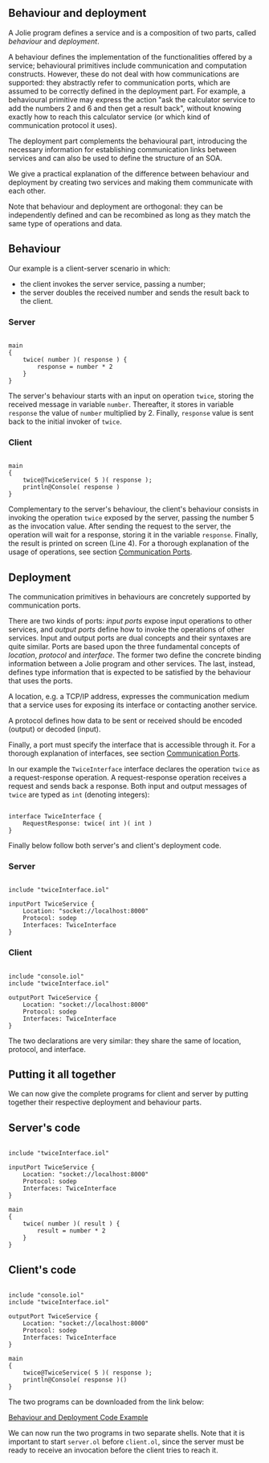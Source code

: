 ## Behaviour and deployment

A Jolie program defines a service and is a composition of two parts, called *behaviour* and *deployment*.

A behaviour defines the implementation of the functionalities offered by a service; behavioural primitives include communication and computation constructs. However, these do not deal with how communications are supported: they abstractly refer to communication ports, which are assumed to be correctly defined in the deployment part. For example, a behavioural primitive may express the action "ask the calculator service to add the numbers 2 and 6 and then get a result back", without knowing exactly how to reach this calculator service (or which kind of communication protocol it uses).

The deployment part complements the behavioural part, introducing the necessary information for establishing communication links between services and can also be used to define the structure of an SOA.

We give a practical explanation of the difference between behaviour and deployment by creating two services and making them communicate with each other. 

Note that behaviour and deployment are orthogonal: they can be independently defined and can be recombined as long as they match the same type of operations and data.

## Behaviour
Our example is a client-server scenario in which:

- the client invokes the server service, passing a number;
- the server doubles the received number and sends the result back to the client.

### Server

<pre><code class="language-jolie code">
main 
{
	twice( number )( response )	{
		response = number * 2
	}
}
</code></pre>

The server's behaviour starts with an input on operation `twice`, storing the received message in variable `number`. Thereafter, it stores in variable `response` the value of `number` multiplied by 2. Finally, `response` value is sent back to the initial invoker of `twice`.

### Client

<pre><code class="language-jolie code">
main 
{
	twice@TwiceService( 5 )( response );
	println@Console( response )
}
</code></pre>

Complementary to the server's behaviour, the client's behaviour consists in invoking the operation `twice` exposed by the server, passing the number 5 as the invocation value. After sending the request to the server, the operation will wait for a response, storing it in the variable `response`. Finally, the result is printed on screen (Line 4).
For a thorough explanation of the usage of operations, see section [Communication Ports](basics/communication_ports.html).

## Deployment

The communication primitives in behaviours are concretely supported by communication ports.

There are two kinds of ports: *input ports* expose input operations to other services, and *output ports* define how to invoke the operations of other services. Input and output ports are dual concepts and their syntaxes are quite similar. Ports are based upon the three fundamental concepts of *location*, *protocol* and *interface*. The former two define the concrete binding information between a Jolie program and other services. The last, instead, defines type information that is expected to be satisfied by the behaviour that uses the ports.

A location, e.g. a TCP/IP address, expresses the communication medium that a service uses for exposing its interface or contacting another service.

A protocol defines how data to be sent or received should be encoded (output) or decoded (input).

Finally, a port must specify the interface that is accessible through it. For a thorough explanation of interfaces, see section [Communication Ports](basics/communication_ports.html). 

In our example the `TwiceInterface` interface declares the operation `twice` as a request-response operation. A request-response operation receives a request and sends back a response. Both input and output messages of `twice` are typed as `int` (denoting integers):

<pre><code class="language-jolie code">
interface TwiceInterface { 
	RequestResponse: twice( int )( int ) 
}
</code></pre>

Finally below follow both server's and client's deployment code.

### Server

<pre><code class="language-jolie code">
include "twiceInterface.iol"

inputPort TwiceService {
	Location: "socket://localhost:8000"
	Protocol: sodep
	Interfaces: TwiceInterface
}
</code></pre>

### Client

<pre><code class="language-jolie code">
include "console.iol"
include "twiceInterface.iol"

outputPort TwiceService {
	Location: "socket://localhost:8000"
	Protocol: sodep
	Interfaces: TwiceInterface
}
</code></pre>

The two declarations are very similar: they share the same of location, protocol, and interface.

## Putting it all together

We can now give the complete programs for client and server by putting together their respective deployment and behaviour parts.

## Server's code

<pre><code class="language-jolie code">
include "twiceInterface.iol"

inputPort TwiceService {
	Location: "socket://localhost:8000"
	Protocol: sodep
	Interfaces: TwiceInterface
}

main
{
	twice( number )( result ) {
		result = number * 2
	}
}
</code></pre>

## Client's code

<pre><code class="language-jolie code">
include "console.iol"
include "twiceInterface.iol"

outputPort TwiceService {
	Location: "socket://localhost:8000"
	Protocol: sodep
	Interfaces: TwiceInterface
}

main
{
	twice@TwiceService( 5 )( response );
	println@Console( response )()
}
</code></pre>

The two programs can be downloaded from the link below:

<div class="download"><a href="documentation/getting_started/code/behaviour_and_deployment_code.zip">Behaviour and Deployment Code Example</a></div>

We can now run the two programs in two separate shells. Note that it is important to start `server.ol` before `client.ol`, since the server must be ready to receive an invocation before the client tries to reach it.
